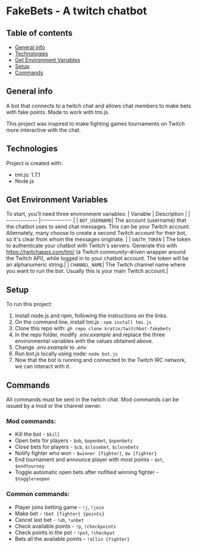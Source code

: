 # FakeBets - A twitch chatbot

## Table of contents
* [General info](#general-info)
* [Technologies](#technologies)
* [Get Environment Variables](#get-environment-variables)
* [Setup](#setup)
* [Commands](#commands)

## General info
A bot that connects to a twitch chat and allows chat members to make bets with fake points. Made to work with tmi.js. 

This project was inspired to make fighting games tournaments on Twitch more interactive with the chat.
	
## Technologies
Project is created with:
* tmi.js: 1.7.1 
* Node.js

## Get Environment Variables
To start, you’ll need three environment variables:
| Variable      | Description           |
| ------------- |-------------  |
| `BOT_USERNAME`| The account (username) that the chatbot uses to send chat messages. This can be your Twitch account. Alternately, many choose to create a second Twitch account for their bot, so it's clear from whom the messages originate. |
| `OAUTH_TOKEN` | The token to authenticate your chatbot with Twitch's servers. Generate this with https://twitchapps.com/tmi/ (a Twitch community-driven wrapper around the Twitch API), while logged in to your chatbot account. The token will be an alphanumeric string.|
| `CHANNEL_NAME`| The Twitch channel name where you want to run the bot. Usually this is your main Twitch account.|

## Setup
To run this project:
1. Install node.js and npm, following the instructions on the links.
2. On the command line, install tmi.js :
`npm install tmi.js`
3. Clone this repo with: 
`gh repo clone kratzx/twitchbot-fakebets`
4. In the repo folder, modify *.env.example* and replace the three environmental variables with the values obtained above.
5. Change *.env.example* to *.env*
6. Run bot.js locally using node:
`node bot.js`
7. Now that the bot is running and connected to the Twitch IRC network, we can interact with it. 

## Commands
All commands must be sent in the twitch chat. Mod commands can be issued by a mod or the channel owner.
### Mod commands:
* Kill the bot - `$kill`
* Open bets for players - `$ob`, `$openbet`, `$openbets`
* Close bets for players - `$cb`, `$closebet`, `$closebets`
* Notify fighter who won - `$winner {fighter}`, `$w {fighter}`
* End tournament and announce player with most points - `$et`, `$endtourney`
* Toggle automatic open bets after nofitied winning fighter - `$togglereopen`
### Common commands:
* Player joins betting game - `!j`, `!join`
* Make bet - `!bet {fighter} {points}`
* Cancel last bet - `!ub`, `!unbet`
* Check available points - `!p`, `!checkpoints`
* Check points in the pot - `!pot`, `!checkpot`
* Bets all the available points - `!allin {fighter}`
